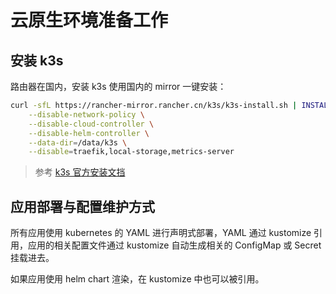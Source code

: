 # 云原生环境准备工作

## 安装 k3s

路由器在国内，安装 k3s 使用国内的 mirror 一键安装：

```bash
curl -sfL https://rancher-mirror.rancher.cn/k3s/k3s-install.sh | INSTALL_K3S_MIRROR=cn sh -s - server \
	--disable-network-policy \
	--disable-cloud-controller \
	--disable-helm-controller \
	--data-dir=/data/k3s \
	--disable=traefik,local-storage,metrics-server
```

> 参考 [k3s 官方安装文挡](https://docs.k3s.io/zh/quick-start)

## 应用部署与配置维护方式

所有应用使用 kubernetes 的 YAML 进行声明式部署，YAML 通过 kustomize 引用，应用的相关配置文件通过 kustomize 自动生成相关的 ConfigMap 或 Secret 挂载进去。

如果应用使用 helm chart 渲染，在 kustomize 中也可以被引用。
